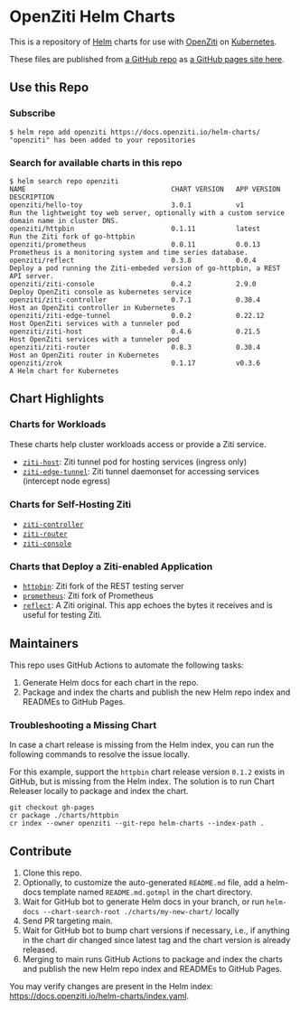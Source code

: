 # OpenZiti Helm Charts

This is a repository of [Helm](https://helm.sh/) charts for use with [OpenZiti](https://docs.openziti.io) on [Kubernetes](https://kubernetes.io/).

These files are published from [a GitHub repo](https://github.com/openziti/helm-charts/#readme) as [a GitHub pages site here](https://docs.openziti.io/helm-charts/).

## Use this Repo

### Subscribe

```console
$ helm repo add openziti https://docs.openziti.io/helm-charts/
"openziti" has been added to your repositories
```

### Search for available charts in this repo

```console
$ helm search repo openziti
NAME                                    CHART VERSION   APP VERSION     DESCRIPTION
openziti/hello-toy                      3.0.1           v1              Run the lightweight toy web server, optionally with a custom service domain name in cluster DNS.
openziti/httpbin                        0.1.11          latest          Run the Ziti fork of go-httpbin
openziti/prometheus                     0.0.11          0.0.13          Prometheus is a monitoring system and time series database.
openziti/reflect                        0.3.8           0.0.4           Deploy a pod running the Ziti-embeded version of go-httpbin, a REST API server.
openziti/ziti-console                   0.4.2           2.9.0           Deploy OpenZiti console as kubernetes service
openziti/ziti-controller                0.7.1           0.30.4          Host an OpenZiti controller in Kubernetes
openziti/ziti-edge-tunnel               0.0.2           0.22.12         Host OpenZiti services with a tunneler pod
openziti/ziti-host                      0.4.6           0.21.5          Host OpenZiti services with a tunneler pod
openziti/ziti-router                    0.8.3           0.30.4          Host an OpenZiti router in Kubernetes
openziti/zrok                           0.1.17          v0.3.6          A Helm chart for Kubernetes
```

## Chart Highlights

### Charts for Workloads

These charts help cluster workloads access or provide a Ziti service.

* [`ziti-host`](./charts/ziti-host/README.md): Ziti tunnel pod for hosting services (ingress only)
* [`ziti-edge-tunnel`](./charts/ziti-edge-tunnel/README.md): Ziti tunnel daemonset for accessing services (intercept node egress)

### Charts for Self-Hosting Ziti

* [`ziti-controller`](./charts/ziti-controller/README.md)
* [`ziti-router`](./charts/ziti-router/README.md)
* [`ziti-console`](./charts/ziti-console/README.md)

### Charts that Deploy a Ziti-enabled Application

* [`httpbin`](./charts/httpbin/README.md): Ziti fork of the REST testing server
* [`prometheus`](./charts/prometheus/README.md): Ziti fork of Prometheus
* [`reflect`](./charts/reflect/README.md): A Ziti original. This app echoes the bytes it receives and is useful for testing Ziti.

## Maintainers

This repo uses GitHub Actions to automate the following tasks:

1. Generate Helm docs for each chart in the repo.
1. Package and index the charts and publish the new Helm repo index and READMEs to GitHub Pages.

### Troubleshooting a Missing Chart

In case a chart release is missing from the Helm index, you can run the following commands to resolve the issue locally.

For this example, support the `httpbin` chart release version `0.1.2` exists in GitHub, but is missing from the Helm index. The solution is to run Chart Releaser locally to package and index the chart.

```console
git checkout gh-pages
cr package ./charts/httpbin
cr index --owner openziti --git-repo helm-charts --index-path .
```

## Contribute

1. Clone this repo.
1. Optionally, to customize the auto-generated `README.md` file, add a helm-docs template named `README.md.gotmpl` in the chart directory.
1. Wait for GitHub bot to generate Helm docs in your branch, or run `helm-docs --chart-search-root ./charts/my-new-chart/` locally
1. Send PR targeting main.
1. Wait for GitHub bot to bump chart versions if necessary, i.e., if anything in the chart dir changed since latest tag and the chart version is already released.
1. Merging to main runs GitHub Actions to package and index the charts and publish the new Helm repo index and READMEs to GitHub Pages.

You may verify changes are present in the Helm index: <https://docs.openziti.io/helm-charts/index.yaml>.
